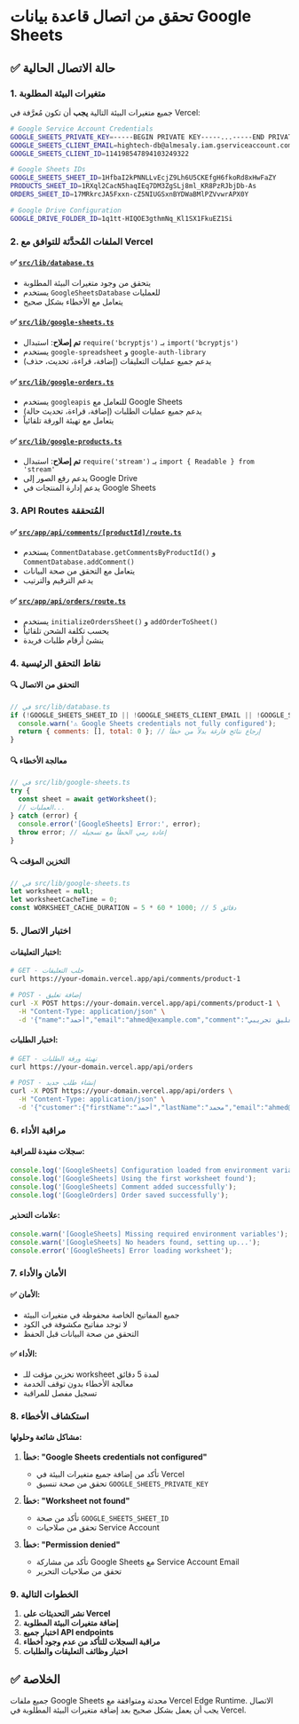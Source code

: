 # تحقق من اتصال قاعدة بيانات Google Sheets

## ✅ حالة الاتصال الحالية

### 1. متغيرات البيئة المطلوبة
جميع متغيرات البيئة التالية **يجب** أن تكون مُعرَّفة في Vercel:

```bash
# Google Service Account Credentials
GOOGLE_SHEETS_PRIVATE_KEY=-----BEGIN PRIVATE KEY-----...-----END PRIVATE KEY-----
GOOGLE_SHEETS_CLIENT_EMAIL=hightech-db@almesaly.iam.gserviceaccount.com
GOOGLE_SHEETS_CLIENT_ID=114198547894103249322

# Google Sheets IDs
GOOGLE_SHEETS_SHEET_ID=1HfbaI2kPNNLLvEcjZ9Lh6U5CKEfgH6fkoRd8xHwFaZY
PRODUCTS_SHEET_ID=1RXql2CacN5haqIEq7DM3ZgSLj8ml_KR8PzRJbjDb-As
ORDERS_SHEET_ID=17MRkrcJA5Fxxn-cZ5NIUGSxnBYDWaBMlPZVvwrAPX0Y

# Google Drive Configuration
GOOGLE_DRIVE_FOLDER_ID=1q1tt-HIQOE3gthmNq_Kl1SX1FkuEZ1Si
```

### 2. الملفات المُحدَّثة للتوافق مع Vercel

#### ✅ [`src/lib/database.ts`](src/lib/database.ts:1)
- يتحقق من وجود متغيرات البيئة المطلوبة
- يستخدم `GoogleSheetsDatabase` للعمليات
- يتعامل مع الأخطاء بشكل صحيح

#### ✅ [`src/lib/google-sheets.ts`](src/lib/google-sheets.ts:1)
- **تم إصلاح**: استبدال `require('bcryptjs')` بـ `import('bcryptjs')`
- يستخدم `google-spreadsheet` و `google-auth-library`
- يدعم جميع عمليات التعليقات (إضافة، قراءة، تحديث، حذف)

#### ✅ [`src/lib/google-orders.ts`](src/lib/google-orders.ts:1)
- يستخدم `googleapis` للتعامل مع Google Sheets
- يدعم جميع عمليات الطلبات (إضافة، قراءة، تحديث حالة)
- يتعامل مع تهيئة الورقة تلقائياً

#### ✅ [`src/lib/google-products.ts`](src/lib/google-products.ts:1)
- **تم إصلاح**: استبدال `require('stream')` بـ `import { Readable } from 'stream'`
- يدعم رفع الصور إلى Google Drive
- يدعم إدارة المنتجات في Google Sheets

### 3. API Routes المُتحققة

#### ✅ [`src/app/api/comments/[productId]/route.ts`](src/app/api/comments/[productId]/route.ts:1)
- يستخدم `CommentDatabase.getCommentsByProductId()` و `CommentDatabase.addComment()`
- يتعامل مع التحقق من صحة البيانات
- يدعم الترقيم والترتيب

#### ✅ [`src/app/api/orders/route.ts`](src/app/api/orders/route.ts:1)
- يستخدم `initializeOrdersSheet()` و `addOrderToSheet()`
- يحسب تكلفة الشحن تلقائياً
- ينشئ أرقام طلبات فريدة

### 4. نقاط التحقق الرئيسية

#### 🔍 التحقق من الاتصال
```javascript
// في src/lib/database.ts
if (!GOOGLE_SHEETS_SHEET_ID || !GOOGLE_SHEETS_CLIENT_EMAIL || !GOOGLE_SHEETS_PRIVATE_KEY) {
  console.warn('⚠️ Google Sheets credentials not fully configured');
  return { comments: [], total: 0 }; // إرجاع نتائج فارغة بدلاً من خطأ
}
```

#### 🔍 معالجة الأخطاء
```javascript
// في src/lib/google-sheets.ts
try {
  const sheet = await getWorksheet();
  // العمليات...
} catch (error) {
  console.error('[GoogleSheets] Error:', error);
  throw error; // إعادة رمي الخطأ مع تسجيله
}
```

#### 🔍 التخزين المؤقت
```javascript
// في src/lib/google-sheets.ts
let worksheet = null;
let worksheetCacheTime = 0;
const WORKSHEET_CACHE_DURATION = 5 * 60 * 1000; // 5 دقائق
```

### 5. اختبار الاتصال

#### اختبار التعليقات:
```bash
# GET - جلب التعليقات
curl https://your-domain.vercel.app/api/comments/product-1

# POST - إضافة تعليق
curl -X POST https://your-domain.vercel.app/api/comments/product-1 \
  -H "Content-Type: application/json" \
  -d '{"name":"أحمد","email":"ahmed@example.com","comment":"تعليق تجريبي","rating":5}'
```

#### اختبار الطلبات:
```bash
# GET - تهيئة ورقة الطلبات
curl https://your-domain.vercel.app/api/orders

# POST - إنشاء طلب جديد
curl -X POST https://your-domain.vercel.app/api/orders \
  -H "Content-Type: application/json" \
  -d '{"customer":{"firstName":"أحمد","lastName":"محمد","email":"ahmed@example.com","phone":"01234567890","country":"مصر","city":"القاهرة","address":"شارع التحرير"},"cartItems":[{"product":{"_id":"1","name_ar":"منتج تجريبي","price":100},"quantity":2}]}'
```

### 6. مراقبة الأداء

#### سجلات مفيدة للمراقبة:
```javascript
console.log('[GoogleSheets] Configuration loaded from environment variables');
console.log('[GoogleSheets] Using the first worksheet found');
console.log('[GoogleSheets] Comment added successfully');
console.log('[GoogleOrders] Order saved successfully');
```

#### علامات التحذير:
```javascript
console.warn('[GoogleSheets] Missing required environment variables');
console.warn('[GoogleSheets] No headers found, setting up...');
console.error('[GoogleSheets] Error loading worksheet');
```

### 7. الأمان والأداء

#### ✅ الأمان:
- جميع المفاتيح الخاصة محفوظة في متغيرات البيئة
- لا توجد مفاتيح مكشوفة في الكود
- التحقق من صحة البيانات قبل الحفظ

#### ✅ الأداء:
- تخزين مؤقت للـ worksheet لمدة 5 دقائق
- معالجة الأخطاء بدون توقف الخدمة
- تسجيل مفصل للمراقبة

### 8. استكشاف الأخطاء

#### مشاكل شائعة وحلولها:

1. **خطأ: "Google Sheets credentials not configured"**
   - تأكد من إضافة جميع متغيرات البيئة في Vercel
   - تحقق من صحة تنسيق `GOOGLE_SHEETS_PRIVATE_KEY`

2. **خطأ: "Worksheet not found"**
   - تأكد من صحة `GOOGLE_SHEETS_SHEET_ID`
   - تحقق من صلاحيات Service Account

3. **خطأ: "Permission denied"**
   - تأكد من مشاركة Google Sheets مع Service Account Email
   - تحقق من صلاحيات التحرير

### 9. الخطوات التالية

1. **نشر التحديثات على Vercel**
2. **إضافة متغيرات البيئة المطلوبة**
3. **اختبار جميع API endpoints**
4. **مراقبة السجلات للتأكد من عدم وجود أخطاء**
5. **اختبار وظائف التعليقات والطلبات**

## ✅ الخلاصة

جميع ملفات Google Sheets محدثة ومتوافقة مع Vercel Edge Runtime. الاتصال يجب أن يعمل بشكل صحيح بعد إضافة متغيرات البيئة المطلوبة في Vercel.